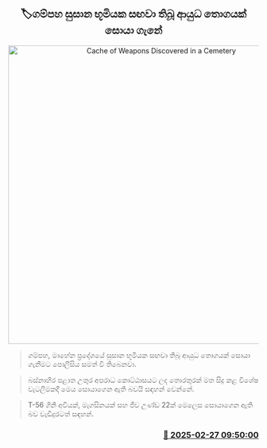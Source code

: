<p align='center'><b><h2 align='center' title='Cache of Weapons Discovered in a Cemetery'>🏷ගම්පහ සුසාන භූමියක සඟවා තිබූ ආයුධ තොගයක් සොයා ගැනේ</h2></b></p>
<p align='center'><img src='https://helakuru.sgp1.cdn.digitaloceanspaces.com/esana/images/lib/t56-arrest.jpg' width='600' alt='Cache of Weapons Discovered in a Cemetery'></p>

> ගම්පහ, මාහේන ප්‍රදේශයේ සුසාන භූමියක සඟවා තිබූ ආයුධ තොගයක් සොයා ගැනීමට පොලීසිය සමත් වී තිබෙනවා.

> බස්නාහිර පළාත උතුර අපරාධ කොට්ඨාසයට ලද තොරතුරක් මත සිදු කළ විශේෂ වැටලීමකදී මෙය සොයාගෙන ඇති බවයි සඳහන් වෙන්නේ.

> T-56 ගිනි අවියක්, මැගසිනයක් සහ ජීව උණ්ඩ 22ක් මෙලෙස සොයාගෙන ඇති බව වැඩිදුරටත් සඳහන්.



<h3 align='right'><a href='https://www.helakuru.lk/esana/p/107855/'>📅 2025-02-27 09:50:00</a></h3>
